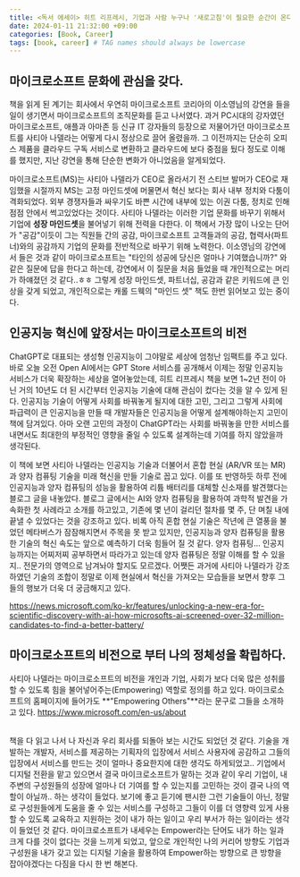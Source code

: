 ```yaml
---
title: <독서 에세이> 히트 리프레시, 기업과 사람 누구나 '새로고침'이 필요한 순간이 온다.
date: 2024-01-11 21:32:00 +09:00
categories: [Book, Career]
tags: [book, career] # TAG names should always be lowercase
---
```


## 마이크로소프트 문화에 관심을 갖다.

책을 읽게 된 계기는 회사에서 우연히 마이크로소프트 코리아의 이소영님의 강연을 들을 일이 생기면서 마이크로소프트의 조직문화를 듣고 나서였다. 과거 PC시대의 강자였던 마이크로소프트, 애플과 아마존 등 신규 IT 강자들의 등장으로 저물어가던 마이크로소프트를 사티아 나델라는 어떻게 다시 정상으로 끌어 올렸을까. 그 이전까지는 단순히 오피스 제품을 클라우드 구독 서비스로 변환하고 클라우드에 보다 중점을 뒀다 정도로 이해를 했지만, 지난 강연을 통해 단순한 변화가 아니었음을 알게되었다.

마이크로소프트(MS)는 사티아 나델라가 CEO로 올라서기 전 스티브 발머가 CEO로 재임했을 시절까지 MS는 고정 마인드셋에 머물면서 혁신 보다는 회사 내부 정치와 다툼이 격화되었다. 외부 경쟁자들과 싸우기도 바쁜 시간에 내부에 있는 이권 다툼, 정치로 인해 점점 안에서 썩고있었다는 것이다. 사티아 나델라는 이러한 기업 문화를 바꾸기 위해서 기업에 **성장 마인드셋**을 불어넣기 위해 전력을 다한다. 이 책에서 가장 많이 나오는 단어가 "공감"이듯이 그는 직원들 간의 공감, 마이크로소프트 고객들과의 공감, 협력사(파트너)와의 공감까지 기업의 문화를 전반적으로 바꾸기 위해 노력한다. 이소영님의 강연에서 들은 것과 같이 마이크로소프트는 "타인의 성공에 당신은 얼마나 기여했습니까?" 와 같은 질문에 답을 한다고 하는데, 강연에서 이 질문을 처음 들었을 때 개인적으로는 머리가 하얘졌던 것 같다..ㅎㅎ 그렇게 성장 마인드셋, 파트너십, 공감과 같은 키워드에 큰 인상을 갖게 되었고, 개인적으로는 캐롤 드웩의 "마인드 셋" 책도 한번 읽어보고 있는 중이다.

## 인공지능 혁신에 앞장서는 마이크로소프트의 비전

ChatGPT로 대표되는 생성형 인공지능이 그야말로 세상에 엄청난 임팩트를 주고 있다. 바로 오늘 오전 Open AI에서는 GPT Store 서비스를 공개해서 이제는 정말 인공지능 서비스가 더욱 확장하는 세상을 열어놓았는데, 히트 리프레시 책을 보면 1~2년 전이 아닌 거의 10년도 더 된 시간부터 인공지능 기술에 대해 관심이 컸다는 것을 알 수 있게 된다. 인공지능 기술이 어떻게 사회를 바꿔놓게 될지에 대한 고민, 그리고 그렇게 사회에 파급력이 큰 인공지능을 만들 때 개발자들은 인공지능을 어떻게 설계해야하는지 고민이 책에 담겨있다. 아마 오랜 고민의 과정이 ChatGPT라는 사회를 바꿔놓을 만한 서비스를 내면서도 최대한의 부정적인 영향을 줄일 수 있도록 설계하는데 기여를 하지 않았을까 생각된다.

이 책에 보면 사티아 나델라는 인공지능 기술과 더불어서 혼합 현실 (AR/VR 또는 MR)과 양자 컴퓨팅 기술을 미래 혁신을 만들 기술로 꼽고 있다. 이를 또 반영하듯 하루 전에 인공지능과 양자 컴퓨팅의 성능을 활용하여 리튬 배터리를 대체할 신소재를 발견했다는 블로그 글을 내놓았다. 블로그 글에서는 AI와 양자 컴퓨팅을 활용하여 과학적 발견을 가속화한 첫 사례라고 소개를 하고있고, 기존에 몇 년이 걸리던 절차를 몇 주, 단 며칠 내에 끝낼 수 있었다는 것을 강조하고 있다. 비록 아직 혼합 현실 기술은 작년에 큰 열풍을 불었던 메타버스가 잠잠해지면서 주목을 못 받고 있지만, 인공지능과 양자 컴퓨팅을 활용한 기술의 혁신 속도는 앞으로 예측하기 더욱 힘들어 질 것 같다. 양자 컴퓨팅... 인공지능까지는 어찌저찌 공부하면서 따라가고 있는데 양자 컴퓨팅은 정말 이해를 할 수 있을지.. 전문가의 영역으로 남겨놔야 할지도 모르겠다.
어쨋든 과거에 사티아 나델라가 강조하였던 기술의 조합이 정말로 이제 현실에서 혁신을 가져오는 모습들을 보면서 향후 그들의 행보가 더욱 더 궁금해지고 있다.

<https://news.microsoft.com/ko-kr/features/unlocking-a-new-era-for-scientific-discovery-with-ai-how-microsofts-ai-screened-over-32-million-candidates-to-find-a-better-battery/>

## 마이크로소프트의 비전으로 부터 나의 정체성을 확립하다.

사티아 나델라는 마이크로소프트의 비전을 개인과 기업, 사회가 보다 더욱 많은 성취를 할 수 있도록 힘을 불어넣어주는(Empowering) 역할로 정의를 하고 있다. 마이크로소프트의 홈페이지에 들어가도 **"Empowering Others"**라는 문구로 그들을 소개하고 있다.
<https://www.microsoft.com/en-us/about>

<br/>
책을 다 읽고 나서 나 자신과 우리 회사를 되돌아 보는 시간도 되었던 것 같다. 기술을 개발하는 개발자, 서비스를 제공하는 기획자의 입장에서 서비스 사용자에 공감하고 그들의 입장에서 서비스를 만드는 것이 얼마나 중요한지에 대한 생각도 하게되었고.. 기업에서 디지털 전환을 맡고 있으면서 결국 마이크로소프트가 말하는 것과 같이 우리 기업이, 내 주변의 구성원들의 성장에 얼마나 더 기여를 할 수 있는지를 고민하는 것이 결국 나의 역할이 아닐까.. 하는 생각이 들었다. 보기에 좋고 듣기에 팬시한 그런 기술들이 아닌, 정말로 구성원들에게 도움을 줄 수 있는 서비스를 구성하고 그들이 이를 더 영향력 있게 사용할 수 있도록 교육하고 지원하는 것이 내가 하는 일이고 우리 부서가 하는 일이라는 생각이 들었던 것 같다. 마이크로소프트가 내세우는 Empower라는 단어도 내가 하는 일과 크게 다를 것이 없다는 것을 느끼게 되었고, 앞으로 개인적인 나의 커리어 방향도 기업과 구성원을 내가 갖고 있는 디지털 기술을 활용하여 Empower하는 방향으로 큰 방향을 잡아야겠다는 다짐을 다시 한 번 해본다.
